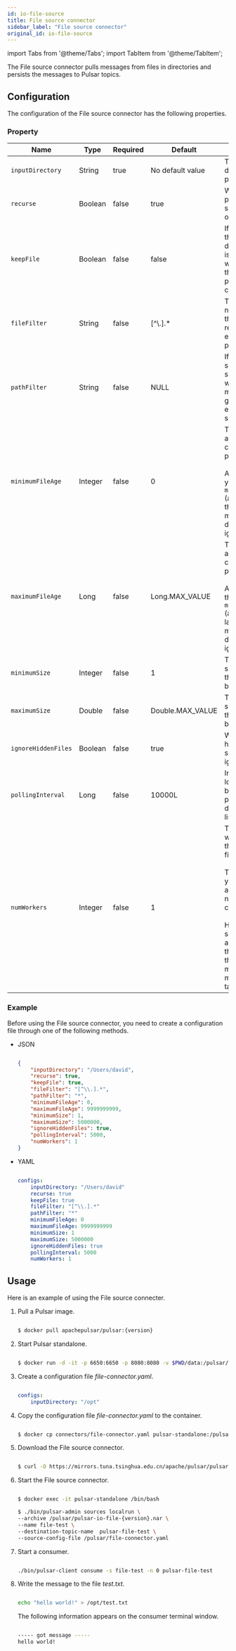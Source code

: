 ```yaml
---
id: io-file-source
title: File source connector
sidebar_label: "File source connector"
original_id: io-file-source
---
```


import Tabs from '@theme/Tabs';
import TabItem from '@theme/TabItem';


The File source connector pulls messages from files in directories and persists the messages to Pulsar topics.

## Configuration

The configuration of the File source connector has the following properties.

### Property

| Name | Type|Required | Default | Description 
|------|----------|----------|---------|-------------|
| `inputDirectory` | String|true  | No default value|The input directory to pull files. |
| `recurse` | Boolean|false | true | Whether to pull files from subdirectory or not.|
| `keepFile` |Boolean|false | false | If set to true, the file is not deleted after it is processed, which means the file can be picked up continually. |
| `fileFilter` | String|false| [^\\.].* | The file whose name matches the given regular expression is picked up. |
| `pathFilter` | String |false | NULL | If `recurse` is set to true, the subdirectory whose path matches the given regular expression is scanned. |
| `minimumFileAge` | Integer|false | 0 | The minimum age that a file can be processed. <br /><br />Any file younger than `minimumFileAge` (according to the last modification date) is ignored. |
| `maximumFileAge` | Long|false |Long.MAX_VALUE | The maximum age that a file can be processed. <br /><br />Any file older than `maximumFileAge` (according to last modification date) is ignored. |
| `minimumSize` |Integer| false |1 | The minimum size (in bytes) that a file can be processed. |
| `maximumSize` | Double|false |Double.MAX_VALUE| The maximum size (in bytes) that a file can be processed. |
| `ignoreHiddenFiles` |Boolean| false | true| Whether the hidden files should be ignored or not. |
| `pollingInterval`|Long | false | 10000L | Indicates how long to wait before performing a directory listing. |
| `numWorkers` | Integer | false | 1 | The number of worker threads that process files.<br /><br /> This allows you to process a larger number of files concurrently. <br /><br />However, setting this to a value greater than 1 makes the data from multiple files mixed in the target topic. |

### Example

Before using the File source connector, you need to create a configuration file through one of the following methods.

* JSON 

  ```json
  
  {
      "inputDirectory": "/Users/david",
      "recurse": true,
      "keepFile": true,
      "fileFilter": "[^\\.].*",
      "pathFilter": "*",
      "minimumFileAge": 0,
      "maximumFileAge": 9999999999,
      "minimumSize": 1,
      "maximumSize": 5000000,
      "ignoreHiddenFiles": true,
      "pollingInterval": 5000,
      "numWorkers": 1
  }
  
  ```

* YAML

  ```yaml
  
  configs:
      inputDirectory: "/Users/david"
      recurse: true
      keepFile: true
      fileFilter: "[^\\.].*"
      pathFilter: "*"
      minimumFileAge: 0
      maximumFileAge: 9999999999
      minimumSize: 1
      maximumSize: 5000000
      ignoreHiddenFiles: true
      pollingInterval: 5000
      numWorkers: 1
  
  ```

## Usage

Here is an example of using the File source connecter.

1. Pull a Pulsar image.

   ```bash
   
   $ docker pull apachepulsar/pulsar:{version}
   
   ```

2. Start Pulsar standalone.

   ```bash
   
   $ docker run -d -it -p 6650:6650 -p 8080:8080 -v $PWD/data:/pulsar/data --name pulsar-standalone apachepulsar/pulsar:{version} bin/pulsar standalone
   
   ```

3. Create a configuration file _file-connector.yaml_.

   ```yaml
   
   configs:
       inputDirectory: "/opt"
   
   ```

4. Copy the configuration file _file-connector.yaml_ to the container.

   ```bash
   
   $ docker cp connectors/file-connector.yaml pulsar-standalone:/pulsar/
   
   ```

5. Download the File source connector.

   ```bash
   
   $ curl -O https://mirrors.tuna.tsinghua.edu.cn/apache/pulsar/pulsar-{version}/connectors/pulsar-io-file-{version}.nar
   
   ```

6. Start the File source connector.

   ```bash
   
   $ docker exec -it pulsar-standalone /bin/bash

   $ ./bin/pulsar-admin sources localrun \
   --archive /pulsar/pulsar-io-file-{version}.nar \
   --name file-test \
   --destination-topic-name  pulsar-file-test \
   --source-config-file /pulsar/file-connector.yaml
   
   ```

7. Start a consumer.

   ```bash
   
   ./bin/pulsar-client consume -s file-test -n 0 pulsar-file-test
   
   ```

8. Write the message to the file _test.txt_.

   ```bash
   
   echo "hello world!" > /opt/test.txt
   
   ```

   The following information appears on the consumer terminal window.

   ```bash
   
   ----- got message -----
   hello world!
   
   ```

   